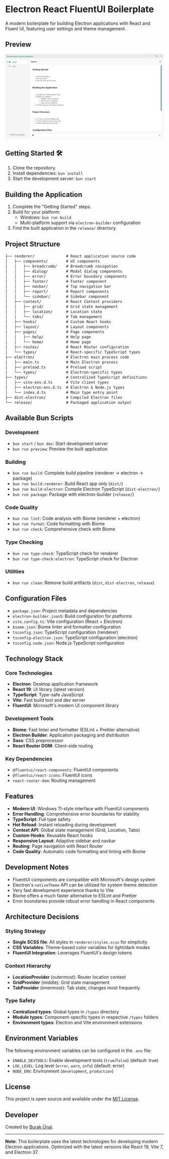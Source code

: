 # Electron React FluentUI Boilerplate

A modern boilerplate for building Electron applications with React and Fluent UI, featuring user settings and theme management.

## Preview

![Preview](screenshot.png)

## Getting Started 🛠️

1. Clone the repository.
2. Install dependencies: `bun install`
3. Start the development server: `bun start`

## Building the Application

1. Complete the "Getting Started" steps.
2. Build for your platform:
   - Windows: `bun run build`
   - Multi-platform support via `electron-builder` configuration
3. Find the built application in the `release/` directory.

## Project Structure

```
├── renderer/              # React application source code
│   ├── components/        # UI components
│   │   ├── breadcrumb/    # Breadcrumb navigation
│   │   ├── dialog/        # Modal dialog components
│   │   ├── error/         # Error boundary components
│   │   ├── footer/        # Footer component
│   │   ├── navbar/        # Top navigation bar
│   │   ├── report/        # Report components
│   │   └── sidebar/       # Sidebar component
│   ├── context/           # React Context providers
│   │   ├── grid/          # Grid state management
│   │   ├── location/      # Location state
│   │   └── tabs/          # Tab management
│   ├── hooks/             # Custom React hooks
│   ├── layout/            # Layout components
│   ├── pages/             # Page components
│   │   ├── help/          # Help page
│   │   └── home/          # Home page
│   ├── routes/            # React Router configuration
│   └── types/             # React-specific TypeScript types
├── electron/              # Electron main process code
│   ├── main.ts            # Main Electron process
│   ├── preload.ts         # Preload script
│   └── types/             # Electron-specific types
├── types/                 # Centralized TypeScript definitions
│   ├── vite-env.d.ts      # Vite client types
│   ├── electron-env.d.ts  # Electron & Node.js types
│   └── index.d.ts         # Main type entry point
├── dist-electron/         # Compiled Electron files
└── release/               # Packaged application output
```

## Available Bun Scripts

### Development
- `bun start` / `bun dev`: Start development server
- `bun run preview`: Preview the built application

### Building
- `bun run build`: Complete build pipeline (renderer → electron → package)
- `bun run build:renderer`: Build React app only (`dist/`)
- `bun run build:electron`: Compile Electron TypeScript (`dist-electron/`)
- `bun run package`: Package with electron-builder (`release/`)

### Code Quality
- `bun run lint`: Code analysis with Biome (renderer + electron)
- `bun run format`: Code formatting with Biome
- `bun run check`: Comprehensive check with Biome

### Type Checking
- `bun run type-check`: TypeScript check for renderer
- `bun run type-check:electron`: TypeScript check for Electron

### Utilities
- `bun run clean`: Remove build artifacts (`dist`, `dist-electron`, `release`)

## Configuration Files

- `package.json`: Project metadata and dependencies
- `electron-builder.json5`: Build configuration for platforms
- `vite.config.ts`: Vite configuration (React + Electron)
- `biome.json`: Biome linter and formatter configuration
- `tsconfig.json`: TypeScript configuration (renderer)
- `tsconfig-electron.json`: TypeScript configuration (electron)
- `tsconfig.node.json`: Node.js TypeScript configuration

## Technology Stack

### Core Technologies
- **Electron**: Desktop application framework
- **React 19**: UI library (latest version)
- **TypeScript**: Type-safe JavaScript
- **Vite**: Fast build tool and dev server
- **FluentUI**: Microsoft's modern UI component library

### Development Tools
- **Biome**: Fast linter and formatter (ESLint + Prettier alternative)
- **Electron Builder**: Application packaging and distribution
- **Sass**: CSS preprocessor
- **React Router DOM**: Client-side routing

### Key Dependencies
- `@fluentui/react-components`: FluentUI components
- `@fluentui/react-icons`: FluentUI icons  
- `react-router-dom`: Routing management

## Features

- **Modern UI**: Windows 11-style interface with FluentUI components
- **Error Handling**: Comprehensive error boundaries for stability
- **TypeScript**: Full type safety
- **Hot Reload**: Instant reloading during development
- **Context API**: Global state management (Grid, Location, Tabs)
- **Custom Hooks**: Reusable React hooks
- **Responsive Layout**: Adaptive sidebar and navbar
- **Routing**: Page navigation with React Router
- **Code Quality**: Automatic code formatting and linting with Biome

## Development Notes

- FluentUI components are compatible with Microsoft's design system
- Electron's `nativeTheme` API can be utilized for system theme detection
- Very fast development experience thanks to Vite
- Biome offers a much faster alternative to ESLint and Prettier
- Error boundaries provide robust error handling in React components

## Architecture Decisions

### Styling Strategy
- **Single SCSS file**: All styles in `renderer/styles.scss` for simplicity
- **CSS Variables**: Theme-based color variables for light/dark modes
- **FluentUI Integration**: Leverages FluentUI's design tokens

### Context Hierarchy
- **LocationProvider** (outermost): Router location context
- **GridProvider** (middle): Grid state management  
- **TabProvider** (innermost): Tab state, changes most frequently

### Type Safety
- **Centralized types**: Global types in `/types` directory
- **Module types**: Component-specific types in respective `/types` folders
- **Environment types**: Electron and Vite environment extensions

## Environment Variables

The following environment variables can be configured in the `.env` file:

- `ENABLE_DEVTOOLS`: Enable development tools (`true`/`false`) (default: true)
- `LOG_LEVEL`: Log level (`error`, `warn`, `info`) (default: error)  
- `NODE_ENV`: Environment (`development`, `production`)

## License

This project is open source and available under the [MIT License](LICENSE).

## Developer

Created by [Burak Ünal](https://github.com/burakunal28).

---

**Note**: This boilerplate uses the latest technologies for developing modern Electron applications. Optimized with the latest versions like React 19, Vite 7, and Electron 37.

